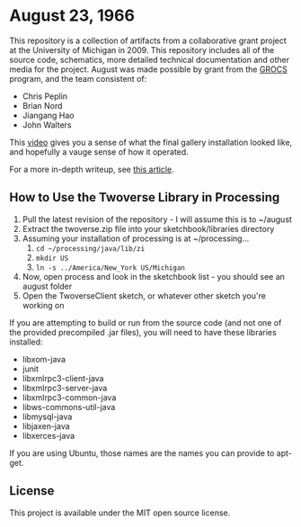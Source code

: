 August 23, 1966
==================

This repository is a collection of artifacts from a collaborative grant project
at the University of Michigan in 2009. This repository includes all of the
source code, schematics, more detailed technical documentation and other media
for the project. August was made possible by grant from the
[GROCS](http://www.dc.umich.edu/dmc/grocs/index.html) program, and the team
consistent of:

* Chris Peplin
* Brian Nord
* Jiangang Hao
* John Walters

This [video](http://vimeo.com/5368587) gives you a sense of what the final
gallery installation looked like, and hopefully a vauge sense of how it
operated.

For a more in-depth writeup, see
[this article](http://christopherpeplin.com/2011/05/august23).

## How to Use the Twoverse Library in Processing

1. Pull the latest revision of the repository - I will assume this is to ~/august
1. Extract the twoverse.zip file into your sketchbook/libraries directory
1. Assuming your installation of processing is at ~/processing...
    1. `cd ~/processing/java/lib/zi`
    1. `mkdir US`
    1. `ln -s ../America/New_York US/Michigan`
1. Now, open process and look in the sketchbook list - you should see an august
    folder
1. Open the TwoverseClient sketch, or whatever other sketch you're working on

If you are attempting to build or run from the source code (and not one of the
provided precompiled .jar files), you will need to have these libraries
installed:

* libxom-java
* junit
* libxmlrpc3-client-java
* libxmlrpc3-server-java
* libxmlrpc3-common-java
* libws-commons-util-java
* libmysql-java
* libjaxen-java
* libxerces-java

If you are using Ubuntu, those names are the names you can provide to apt-get.

## License

This project is available under the MIT open source license.
